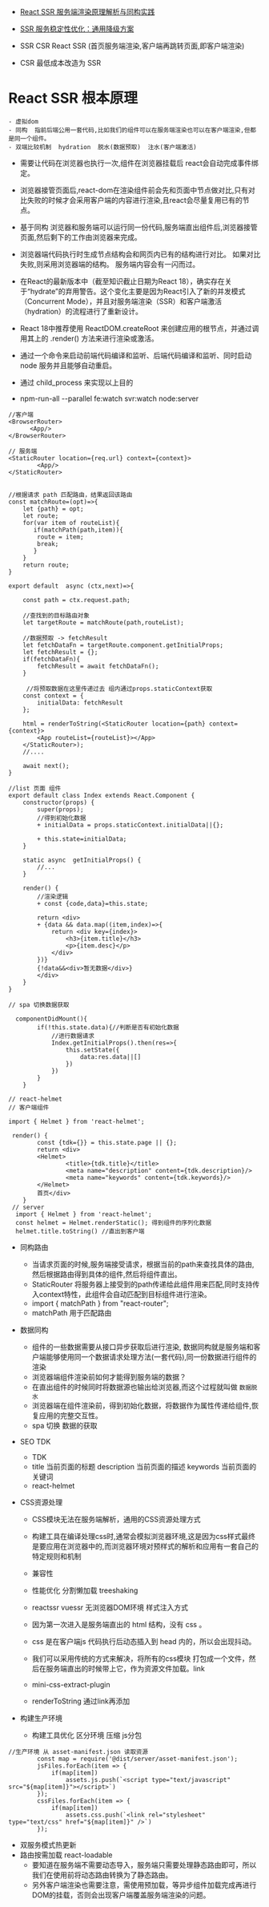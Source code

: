 * [React SSR 服务端渲染原理解析与同构实践](https://juejin.cn/book/6844733810941100045)

* [SSR 服务稳定性优化：通用降级方案](https://juejin.cn/post/7021362370739961887)



* SSR CSR  React SSR (首页服务端渲染,客户端再跳转页面,即客户端渲染)

* CSR 最低成本改造为 SSR

# React SSR 根本原理
    - 虚拟dom
    - 同构  指前后端公用一套代码,比如我们的组件可以在服务端渲染也可以在客户端渲染,但都是同一个组件。
    - 双端比较机制  hydration  脱水(数据预取)  注水(客户端激活)

* 需要让代码在浏览器也执行一次,组件在浏览器挂载后 react会自动完成事件绑定。
* 浏览器接管页面后,react-dom在渲染组件前会先和页面中节点做对比,只有对比失败的时候才会采用客户端的内容进行渲染,且react会尽量复用已有的节点。
* 基于同构 浏览器和服务端可以运行同一份代码,服务端直出组件后,浏览器接管页面,然后剩下的工作由浏览器来完成。

* 浏览器端代码执行时生成节点结构会和网页内已有的结构进行对比。 如果对比失败,则采用浏览器端的结构。 服务端内容会有一闪而过。

* 在React的最新版本中（截至知识截止日期为React 18），确实存在关于“hydrate”的弃用警告。这个变化主要是因为React引入了新的并发模式（Concurrent Mode），并且对服务端渲染（SSR）和客户端激活（hydration）的流程进行了重新设计。
* React 18中推荐使用 ReactDOM.createRoot 来创建应用的根节点，并通过调用其上的 .render() 方法来进行渲染或激活。



* 通过一个命令来启动前端代码编译和监听、后端代码编译和监听、同时启动 node 服务并且能够自动重启。
* 通过 child_process 来实现以上目的
* npm-run-all --parallel fe:watch svr:watch node:server

```
//客户端
<BrowserRouter>
      <App/>
</BrowserRouter>
     
// 服务端
<StaticRouter location={req.url} context={context}>   
        <App/>
</StaticRouter>


//根据请求 path 匹配路由，结果返回该路由
const matchRoute=(opt)=>{
    let {path} = opt;
    let route;
    for(var item of routeList){
       if(matchPath(path,item)){
        route = item;
        break;
       }
    }
    return route;
}

export default  async (ctx,next)=>{

    const path = ctx.request.path;

    //查找到的目标路由对象
    let targetRoute = matchRoute(path,routeList);

    //数据预取 -> fetchResult
    let fetchDataFn = targetRoute.component.getInitialProps;
    let fetchResult = {};
    if(fetchDataFn){
        fetchResult = await fetchDataFn();
    }

     //将预取数据在这里传递过去 组内通过props.staticContext获取
    const context = {
        initialData: fetchResult
    };

    html = renderToString(<StaticRouter location={path} context={context}>
        <App routeList={routeList}></App>
    </StaticRouter>);
    //....

    await next();
}

//list 页面 组件
export default class Index extends React.Component {
    constructor(props) {
        super(props);   
        //得到初始化数据
        + initialData = props.staticContext.initialData||{};
        
        + this.state=initialData;
    }

    static async  getInitialProps() {
        //...
    }

    render() {
        //渲染逻辑
        + const {code,data}=this.state;
        
        return <div>
        + {data && data.map((item,index)=>{
            return <div key={index}>
                <h3>{item.title}</h3>
                <p>{item.desc}</p>
            </div>
        })}
        {!data&&<div>暂无数据</div>}
        </div>
    }
}

// spa 切换数据获取

  componentDidMount(){
        if(!this.state.data){//判断是否有初始化数据
            //进行数据请求
            Index.getInitialProps().then(res=>{
                this.setState({
                    data:res.data||[]
                })
            })
        }
    }

// react-helmet
// 客户端组件

import { Helmet } from 'react-helmet';

 render() {
        const {tdk={}} = this.state.page || {};
        return <div>
        <Helmet>
                <title>{tdk.title}</title>
                <meta name="description" content={tdk.description}/>
                <meta name="keywords" content={tdk.keywords}/>
        </Helmet>
        首页</div>
    }
 // server
  import { Helmet } from 'react-helmet';
  const helmet = Helmet.renderStatic(); 得到组件的序列化数据
  helmet.title.toString() //直出到客户端
```

* 同构路由
    - 当请求页面的时候,服务端接受请求，根据当前的path来查找具体的路由,然后根据路由得到具体的组件,然后将组件直出。
    - StaticRouter 将服务器上接受到的path传递给此组件用来匹配,同时支持传入context特性，此组件会自动匹配到目标组件进行渲染。
    - import { matchPath } from "react-router";
    - matchPath 用于匹配路由
* 数据同构
    - 组件的一些数据需要从接口异步获取后进行渲染, 数据同构就是服务端和客户端能够使用同一个数据请求处理方法(一套代码),同一份数据进行组件的渲染
    - 浏览器端组件渲染前如何才能得到服务端的数据？
    - 在直出组件的时候同时将数据源也输出给浏览器,而这个过程就叫做 `数据脱水`   
    - 浏览器端在组件渲染前，得到初始化数据，将数据作为属性传递给组件,恢复应用的完整交互性。
    - spa 切换 数据的获取
* SEO TDK
    - TDK
    - title 当前页面的标题 description 当前页面的描述 keywords 当前页面的关键词
    - react-helmet
* CSS资源处理
    - CSS模块无法在服务端解析，通用的CSS资源处理方式
    - 构建工具在编译处理css时,通常会模拟浏览器环境,这是因为css样式最终是要应用在浏览器中的,而浏览器环境对预样式的解析和应用有一套自己的特定规则和机制
    - 兼容性  
    - 性能优化 分割懒加载 treeshaking
    - reactssr vuessr  无浏览器DOM环境 样式注入方式

    - 因为第一次进入是服务端直出的 html 结构，没有 css 。
    - css 是在客户端js 代码执行后动态插入到 head 内的，所以会出现抖动。
    - 我们可以采用传统的方式来解决，将所有的css模块 打包成一个文件，然后在服务端直出的时候带上它，作为资源文件加载。link
    - mini-css-extract-plugin
    - renderToString  通过link再添加

* 构建生产环境
    - 构建工具优化  区分环境  压缩  js分包

```
//生产环境 从 asset-manifest.json 读取资源
        const map = require('@dist/server/asset-manifest.json');
        jsFiles.forEach(item => {
            if(map[item])
                assets.js.push(`<script type="text/javascript"  src="${map[item]}"></script>`)
        });
        cssFiles.forEach(item => {
            if(map[item])
                assets.css.push(`<link rel="stylesheet" type="text/css" href="${map[item]}" />`)
        });

```

* 双服务模式热更新
* 路由按需加载  react-loadable 
    - 要知道在服务端不需要动态导入，服务端只需要处理静态路由即可，所以我们在使用前将动态路由转换为了静态路由。
    - 另外客户端渲染也需要注意，需使用预加载，等异步组件加载完成再进行DOM的挂载，否则会出现客户端覆盖服务端渲染的问题。